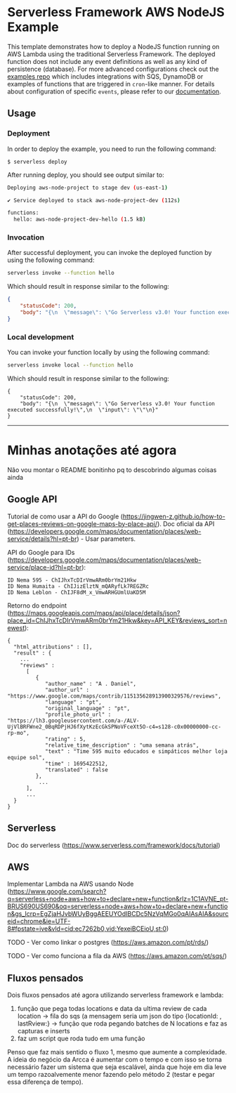 <!--
title: 'AWS NodeJS Example'
description: 'This template demonstrates how to deploy a NodeJS function running on AWS Lambda using the traditional Serverless Framework.'
layout: Doc
framework: v3
platform: AWS
language: nodeJS
priority: 1
authorLink: 'https://github.com/serverless'
authorName: 'Serverless, inc.'
authorAvatar: 'https://avatars1.githubusercontent.com/u/13742415?s=200&v=4'
-->


# Serverless Framework AWS NodeJS Example

This template demonstrates how to deploy a NodeJS function running on AWS Lambda using the traditional Serverless Framework. The deployed function does not include any event definitions as well as any kind of persistence (database). For more advanced configurations check out the [examples repo](https://github.com/serverless/examples/) which includes integrations with SQS, DynamoDB or examples of functions that are triggered in `cron`-like manner. For details about configuration of specific `events`, please refer to our [documentation](https://www.serverless.com/framework/docs/providers/aws/events/).

## Usage

### Deployment

In order to deploy the example, you need to run the following command:

```
$ serverless deploy
```

After running deploy, you should see output similar to:

```bash
Deploying aws-node-project to stage dev (us-east-1)

✔ Service deployed to stack aws-node-project-dev (112s)

functions:
  hello: aws-node-project-dev-hello (1.5 kB)
```

### Invocation

After successful deployment, you can invoke the deployed function by using the following command:

```bash
serverless invoke --function hello
```

Which should result in response similar to the following:

```json
{
    "statusCode": 200,
    "body": "{\n  \"message\": \"Go Serverless v3.0! Your function executed successfully!\",\n  \"input\": {}\n}"
}
```

### Local development

You can invoke your function locally by using the following command:

```bash
serverless invoke local --function hello
```

Which should result in response similar to the following:

```
{
    "statusCode": 200,
    "body": "{\n  \"message\": \"Go Serverless v3.0! Your function executed successfully!\",\n  \"input\": \"\"\n}"
}
```
------------------------------------------------------------------------------------------------------------------------------------------------------------------------------------------------------------------------
# Minhas anotações até agora

Não vou montar o README bonitinho pq to descobrindo algumas coisas ainda

## Google API

Tutorial de como usar a API do Google (https://jingwen-z.github.io/how-to-get-places-reviews-on-google-maps-by-place-api/).
Doc oficial da API (https://developers.google.com/maps/documentation/places/web-service/details?hl=pt-br) - Usar parameters.

API do Google para IDs (https://developers.google.com/maps/documentation/places/web-service/place-id?hl=pt-br):
```
ID Nema 595 - ChIJhxTcDIrVmwARm0brYm21Hkw
ID Nema Humaita - ChIJizElztN_mQARyfLk7REGZRc
ID Nema Leblon - ChIJF8dM_x_VmwARHGUmlUaKD5M
```

Retorno do endpoint (https://maps.googleapis.com/maps/api/place/details/json?place_id=ChIJhxTcDIrVmwARm0brYm21Hkw&key=API_KEY&reviews_sort=newest):
```
{
  "html_attributions" : [],
  "result" : {
    ...
    "reviews" : 
      [
         {
            "author_name" : "A . Daniel",
            "author_url" : "https://www.google.com/maps/contrib/115135628913900329576/reviews",
            "language" : "pt",
            "original_language" : "pt",
            "profile_photo_url" : "https://lh3.googleusercontent.com/a-/ALV-UjVlBRFWne2_0BqRDPjHJ6fXytKzEcGkSPNoVFceXt5O-c4=s128-c0x00000000-cc-rp-mo",
            "rating" : 5,
            "relative_time_description" : "uma semana atrás",
            "text" : "Time 595 muito educados e simpáticos melhor loja equipe sol",
            "time" : 1695422512,
            "translated" : false
         },
          ...
      ],
      ...
  }
}
```

## Serverless

Doc do serverless (https://www.serverless.com/framework/docs/tutorial)

## AWS

Implementar Lambda na AWS usando Node (https://www.google.com/search?q=serverless+node+aws+how+to+declare+new+function&rlz=1C1AVNE_pt-BRUS690US690&oq=serverless+node+aws+how+to+declare+new+function&gs_lcrp=EgZjaHJvbWUyBggAEEUYOdIBCDc5NzVqMGo0qAIAsAIA&sourceid=chrome&ie=UTF-8#fpstate=ive&vld=cid:ec7262b0,vid:YexeiBCEioU,st:0)

TODO - Ver como linkar o postgres (https://aws.amazon.com/pt/rds/)

TODO - Ver como funciona a fila da AWS (https://aws.amazon.com/pt/sqs/)

## Fluxos pensados

Dois fluxos pensados até agora utilizando serverless framework e lambda:
1. função que pega todas locations e data da ultima review de cada location -> fila do sqs (a mensagem seria um json do tipo {locationId: <id>, lastRview:<datetime>} -> função que roda pegando batches de N locations e faz as capturas e inserts
2. faz um script que roda tudo em uma função

Penso que faz mais sentido o fluxo 1, mesmo que aumente a complexidade. A ideia do negócio da Arcca é aumentar com o tempo e com isso se torna necessário fazer um sistema que seja escalável, ainda que hoje em dia leve um tempo razoalvemente menor fazendo pelo método 2 (testar e pegar essa diferença de tempo).
